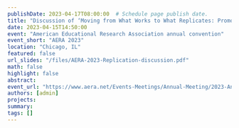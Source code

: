 ```yaml
---
publishDate: 2023-04-17T08:00:00  # Schedule page publish date.
title: "Discussion of ‘Moving from What Works to What Replicates: Promoting the Systematic Replication of Results.’"
date: 2023-04-15T14:50:00
event: "American Educational Research Association annual convention"
event_short: "AERA 2023"
location: "Chicago, IL"
featured: false
url_slides: "/files/AERA-2023-Replication-discussion.pdf"
math: false
highlight: false
abstract:
event_url: "https://www.aera.net/Events-Meetings/Annual-Meeting/2023-Annual-Meeting"
authors: [admin]
projects: 
summary: 
tags: []
---
```


